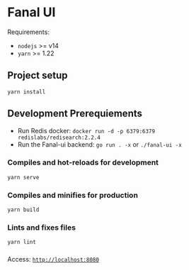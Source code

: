 # Fanal UI

Requirements:
* `nodejs` >= v14
* `yarn` >= 1.22

## Project setup

```
yarn install
```

## Development Prerequiements

* Run Redis docker: `docker run -d -p 6379:6379 redislabs/redisearch:2.2.4`
* Run the Fanal-ui backend: `go run . -x` or `./fanal-ui -x`

### Compiles and hot-reloads for development

```
yarn serve
```

### Compiles and minifies for production

```
yarn build
```

### Lints and fixes files

```
yarn lint
```

###

Access: [`http://localhost:8080`](http://localhost:8080)
